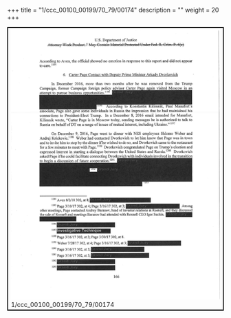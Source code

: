 +++
title = "1/ccc_00100_00199/70_79/00174"
description = ""
weight = 20
+++

<table style="border:2px solid black;max-width:800px;max-height:800px;" 
><tr><td>
<img class="center-fit-jpg"
src="/jpg_/jpg_mueller_report_searchable_174.jpg">
1/ccc_00100_00199/70_79/00174
</img></td></tr></table>
